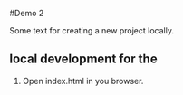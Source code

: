 #Demo 2

Some text for creating a new project locally.


## local development for the 

1. Open index.html in you browser.